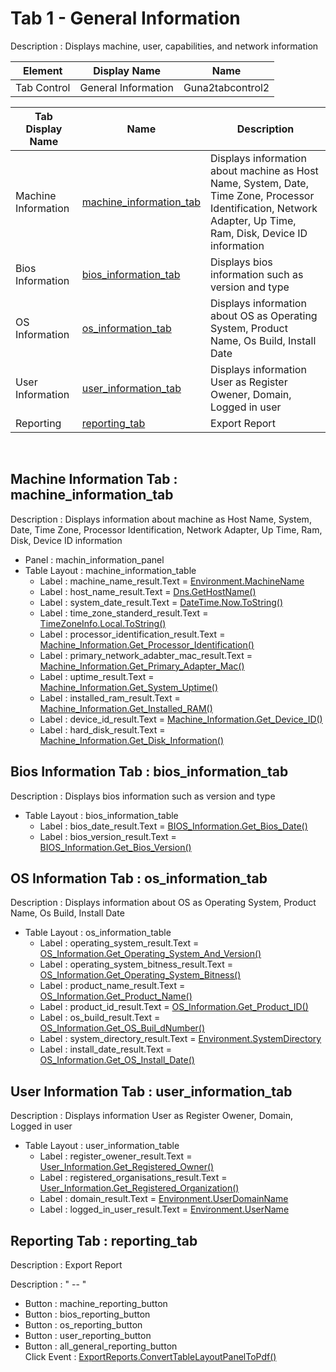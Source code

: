 



# Tab 1 - General Information

Description : Displays machine, user, capabilities, and network information

| Element | Display Name | Name |
| -------------------- | ----- |-------------------- |
| Tab Control | General Information | Guna2tabcontrol2 |

| Tab Display Name | Name | Description | 
| -------------------- | -------------------- | -------------------- |
| Machine Information | [machine_information_tab](https://github.com/Ahmed-AL-Maghraby/LIR-Project-Logic-And-Code-Map/tree/main/GUI/General%20Information%20Tab#machine-information-tab--machine_information_tab) |   Displays information about machine as Host Name, System, Date, Time Zone, Processor Identification, Network Adapter, Up Time, Ram, Disk, Device ID information |
| Bios Information | [bios_information_tab](https://github.com/Ahmed-AL-Maghraby/LIR-Project-Logic-And-Code-Map/tree/main/GUI/General%20Information%20Tab#bios-information-tab--bios_information_tab) |   Displays bios information such as version and type |
| OS Information | [os_information_tab](https://github.com/Ahmed-AL-Maghraby/LIR-Project-Logic-And-Code-Map/tree/main/GUI/General%20Information%20Tab#os-information-tab--os_information_tab) |    Displays information about OS as   Operating System, Product Name, Os Build, Install Date |
| User Information  | [user_information_tab](https://github.com/Ahmed-AL-Maghraby/LIR-Project-Logic-And-Code-Map/tree/main/GUI/General%20Information%20Tab#user-information-tab--user_information_tab) |   Displays information User as Register Owener, Domain, Logged in user |
| Reporting  | [reporting_tab](https://github.com/Ahmed-AL-Maghraby/LIR-Project-Logic-And-Code-Map/tree/main/GUI/General%20Information%20Tab#reporting-tab--reporting_tab) |  Export Report |

<br>

## Machine Information Tab : machine_information_tab

Description : Displays information about machine as Host Name, System, Date, Time Zone, Processor Identification, Network Adapter, Up Time, Ram, Disk, Device ID information

+ Panel : machin_information_panel
+ Table Layout : machine_information_table
  - Label : machine_name_result.Text = [Environment.MachineName](https://learn.microsoft.com/en-us/dotnet/api/system.environment.machinename?view=net-7.0)
  - Label : host_name_result.Text = [Dns.GetHostName()](https://learn.microsoft.com/en-us/dotnet/api/system.net.dns.gethostname?view=net-7.0)
  - Label : system_date_result.Text = [DateTime.Now.ToString()](https://learn.microsoft.com/en-us/dotnet/api/system.datetime.tostring?view=net-7.0)
  - Label : time_zone_standerd_result.Text = [TimeZoneInfo.Local.ToString()](https://learn.microsoft.com/en-us/dotnet/api/system.timezoneinfo.tostring?view=net-8.0)
  - Label : processor_identification_result.Text = [Machine_Information.Get_Processor_Identification()](https://github.com/Ahmed-AL-Maghraby/LIR-Project-Logic-And-Code-Map/tree/main/Machine_Information%20Class#get_processor_identification)
  - Label : primary_network_adabter_mac_result.Text = [Machine_Information.Get_Primary_Adapter_Mac()](https://github.com/Ahmed-AL-Maghraby/LIR-Project-Logic-And-Code-Map/tree/main/Machine_Information%20Class#get_primary_adapter_mac)
  - Label : uptime_result.Text = [Machine_Information.Get_System_Uptime()](https://github.com/Ahmed-AL-Maghraby/LIR-Project-Logic-And-Code-Map/tree/main/Machine_Information%20Class#get_system_uptime)
  - Label : installed_ram_result.Text = [Machine_Information.Get_Installed_RAM()](https://github.com/Ahmed-AL-Maghraby/LIR-Project-Logic-And-Code-Map/tree/main/Machine_Information%20Class#get_installed_ram)
  - Label : device_id_result.Text = [Machine_Information.Get_Device_ID()](https://github.com/Ahmed-AL-Maghraby/LIR-Project-Logic-And-Code-Map/tree/main/Machine_Information%20Class#get_device_id)
  - Label : hard_disk_result.Text = [Machine_Information.Get_Disk_Information()](https://github.com/Ahmed-AL-Maghraby/LIR-Project-Logic-And-Code-Map/tree/main/Machine_Information%20Class#get_disk_information)


## Bios Information Tab : bios_information_tab

Description : Displays bios information such as version and type

+ Table Layout : bios_information_table
  - Label : bios_date_result.Text = [BIOS_Information.Get_Bios_Date()](https://github.com/Ahmed-AL-Maghraby/LIR-Project-Logic-And-Code-Map/blob/main/BIOS_Information%20Class/README.md#get_bios_version)
  - Label : bios_version_result.Text = [BIOS_Information.Get_Bios_Version()](https://github.com/Ahmed-AL-Maghraby/LIR-Project-Logic-And-Code-Map/blob/main/BIOS_Information%20Class/README.md#get_bios_version)
## OS Information Tab : os_information_tab

Description : Displays information about OS as Operating System, Product Name, Os Build, Install Date

+ Table Layout : os_information_table
  - Label : operating_system_result.Text = [OS_Information.Get_Operating_System_And_Version()](https://github.com/Ahmed-AL-Maghraby/LIR-Project-Logic-And-Code-Map/tree/main/OS_Information%20Class#get_operating_system_and_version)
  - Label : operating_system_bitness_result.Text = [OS_Information.Get_Operating_System_Bitness()](https://github.com/Ahmed-AL-Maghraby/LIR-Project-Logic-And-Code-Map/tree/main/OS_Information%20Class#get_operating_system_bitness)
  - Label : product_name_result.Text = [OS_Information.Get_Product_Name()](https://github.com/Ahmed-AL-Maghraby/LIR-Project-Logic-And-Code-Map/tree/main/OS_Information%20Class#get_product_name)
  - Label : product_id_result.Text = [OS_Information.Get_Product_ID()](https://github.com/Ahmed-AL-Maghraby/LIR-Project-Logic-And-Code-Map/tree/main/OS_Information%20Class#get_product_id)
  - Label : os_build_result.Text = [OS_Information.Get_OS_Buil_dNumber()](https://github.com/Ahmed-AL-Maghraby/LIR-Project-Logic-And-Code-Map/tree/main/OS_Information%20Class#get_os_buil_dnumber)
  - Label : system_directory_result.Text = [Environment.SystemDirectory](https://learn.microsoft.com/en-us/dotnet/api/system.environment.systemdirectory?view=net-7.0)
  - Label : install_date_result.Text = [OS_Information.Get_OS_Install_Date()](https://github.com/Ahmed-AL-Maghraby/LIR-Project-Logic-And-Code-Map/tree/main/OS_Information%20Class#get_os_install_date)

## User Information Tab : user_information_tab

Description : Displays information User as Register Owener, Domain, Logged in user

+ Table Layout : user_information_table
  - Label : register_owener_result.Text = [User_Information.Get_Registered_Owner()](https://github.com/Ahmed-AL-Maghraby/LIR-Project-Logic-And-Code-Map/tree/main/User_Information%20Class#get_registered_owner)
  - Label : registered_organisations_result.Text = [User_Information.Get_Registered_Organization()](https://github.com/Ahmed-AL-Maghraby/LIR-Project-Logic-And-Code-Map/tree/main/User_Information%20Class#get_registered_organization)
  - Label : domain_result.Text = [Environment.UserDomainName](https://learn.microsoft.com/en-us/dotnet/api/system.environment.userdomainname?view=net-7.0)
  - Label : logged_in_user_result.Text = [Environment.UserName](https://learn.microsoft.com/en-us/dotnet/api/system.environment.username?view=net-7.0)

## Reporting Tab : reporting_tab

Description : Export Report

Description : " -- "
+ Button : machine_reporting_button
+ Button : bios_reporting_button
+ Button : os_reporting_button
+ Button : user_reporting_button
+ Button : all_general_reporting_button <br>
Click Event : [ExportReports.ConvertTableLayoutPanelToPdf()]( )
